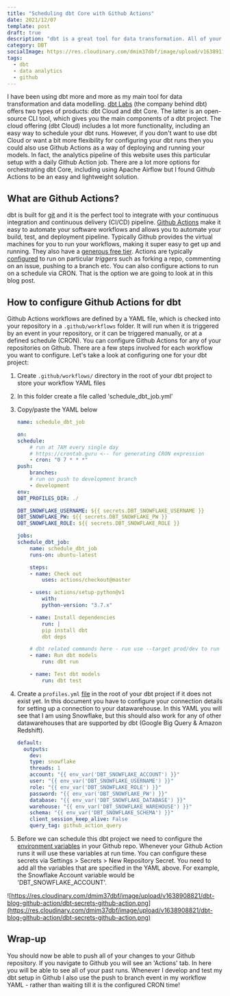 ```yaml
---
title: "Scheduling dbt Core with Github Actions"
date: 2021/12/07
template: post
draft: true
description: "dbt is a great tool for data transformation. All of your data pipelines and configurations are written in common file types such as SQL and YAML. There are also many third-party tools you can use and configure to schedule and automate your dbt runs. In this blog post, I explain how you can set this up via one of these solutions: Github Actions."
category: DBT
socialImage: https://res.cloudinary.com/dmim37dbf/image/upload/v1638911250/dbt-blog-github-action/dbt-github.png
tags:
  - dbt
  - data analytics
  - github
---
```


I have been using dbt more and more as my main tool for data transformation and data modelling. [dbt Labs](https://www.getdbt.com/) (the company behind dbt) offers two types of products: dbt Cloud and dbt Core. The latter is an open-source CLI tool, which gives you the main components of a dbt project. The cloud offering (dbt Cloud) includes a lot more functionality, including an easy way to schedule your dbt runs. However, if you don't want to use dbt Cloud or want a bit more flexibility for configuring your dbt runs then you could also use Github Actions as a way of deploying and running your models. In fact, the analytics pipeline of this website uses this particular setup with a daily Github Action job. There are a lot more options for orchestrating dbt Core, including using Apache Airflow but I found Github Actions to be an easy and lightweight solution.

## What are Github Actions?

dbt is built for [git](https://git-scm.com/) and it is the perfect tool to integrate with your continuous integration and continuous delivery (CI/CD) pipeline. [Github Actions](https://github.com/features/actions) make it easy to automate your software workflows and allows you to automate your build, test, and deployment pipeline. Typically Github provides the virtual machines for you to run your workflows, making it super easy to get up and running. They also have a [generous free tier](https://docs.github.com/en/actions/learn-github-actions/usage-limits-billing-and-administration). Actions are typically [configured](https://docs.github.com/en/actions/learn-github-actions/events-that-trigger-workflows) to run on particular _triggers_ such as forking a repo, commenting on an issue, pushing to a branch etc. You can also configure actions to run on a schedule via CRON. That is the option we are going to look at in this blog post.

## How to configure Github Actions for dbt

Github Actions workflows are defined by a YAML file, which is checked into your repository in a `.github/workflows` folder. It will run when it is triggered by an event in your repository, or it can be triggered manually, or at a defined schedule (CRON). You can configure Github Actions for any of your repositories on Github. There are a few steps involved for each workflow you want to configure. Let's take a look at configuring one for your dbt project:

1. Create `.github/workflows/` directory in the root of your dbt project to store your workflow YAML files
2. In this folder create a file called 'schedule_dbt_job.yml'
3. Copy/paste the YAML below

   ```yaml
   name: schedule_dbt_job

   on:
   schedule:
       # run at 7AM every single day
       # https://crontab.guru <-- for generating CRON expression
       - cron: "0 7 * * *"
   push:
       branches:
       # run on push to development branch
       - development
   env:
   DBT_PROFILES_DIR: ./

   DBT_SNOWFLAKE_USERNAME: ${{ secrets.DBT_SNOWFLAKE_USERNAME }}
   DBT_SNOWFLAKE_PW: ${{ secrets.DBT_SNOWFLAKE_PW }}
   DBT_SNOWFLAKE_ROLE: ${{ secrets.DBT_SNOWFLAKE_ROLE }}

   jobs:
   schedule_dbt_job:
       name: schedule_dbt_job
       runs-on: ubuntu-latest

       steps:
       - name: Check out
           uses: actions/checkout@master

       - uses: actions/setup-python@v1
           with:
           python-version: "3.7.x"

       - name: Install dependencies
           run: |
           pip install dbt
           dbt deps

       # dbt related commands here - run use --target prod/dev to run for specific environments
       - name: Run dbt models
           run: dbt run

       - name: Test dbt models
           run: dbt test
   ```

4. Create a `profiles.yml` [file](https://docs.getdbt.com/reference/profiles.yml/) in the root of your dbt project if it does not exist yet. In this document you have to configure your connection details for setting up a connection to your datawarehouse. In this YAML you will see that I am using Snowflake, but this should also work for any of other datawarehouses that are supported by dbt (Google Big Query & Amazon Redshift).

   ```yaml
   default:
     outputs:
       dev:
       type: snowflake
       threads: 1
       account: "{{ env_var('DBT_SNOWFLAKE_ACCOUNT') }}"
       user: "{{ env_var('DBT_SNOWFLAKE_USERNAME') }}"
       role: "{{ env_var('DBT_SNOWFLAKE_ROLE') }}"
       password: "{{ env_var('DBT_SNOWFLAKE_PW') }}"
       database: "{{ env_var('DBT_SNOWFLAKE_DATABASE') }}"
       warehouse: "{{ env_var('DBT_SNOWFLAKE_WAREHOUSE') }}"
       schema: "{{ env_var('DBT_SNOWFLAKE_SCHEMA') }}"
       client_session_keep_alive: False
       query_tag: github_action_query
   ```

5. Before we can schedule this dbt project we need to configure the [environment variables](https://docs.github.com/en/actions/learn-github-actions/workflow-syntax-for-github-actions#jobsjob_idstepsenv) in your Github repo. Whenever your Github Action runs it will use these variables at run time. You can configure these secrets via Settings > Secrets > New Repository Secret. You need to add all the variables that are specified in the YAML above. For example, the Snowflake Account variable would be 'DBT_SNOWFLAKE_ACCOUNT'.

![https://res.cloudinary.com/dmim37dbf/image/upload/v1638908821/dbt-blog-github-action/dbt-secrets-github-action.png](https://res.cloudinary.com/dmim37dbf/image/upload/v1638908821/dbt-blog-github-action/dbt-secrets-github-action.png)

## Wrap-up

You should now be able to push all of your changes to your Github repository. If you navigate to Github you will see an 'Actions' tab. In here you will be able to see all of your past runs. Whenever I develop and test my dbt setup in Github I also use the push to branch event in my workflow YAML - rather than waiting till it is the configured CRON time!
